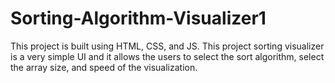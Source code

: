 # Sorting-Algorithm-Visualizer1
This project is built using HTML, CSS, and JS. This project sorting visualizer is a very simple UI and it allows the users to select the sort algorithm, select the array size, and speed of the visualization.
